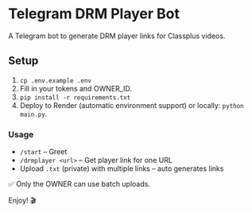 # Telegram DRM Player Bot

A Telegram bot to generate DRM player links for Classplus videos.

## Setup
1. `cp .env.example .env`
2. Fill in your tokens and OWNER_ID.
3. `pip install -r requirements.txt`
4. Deploy to Render (automatic environment support) or locally: `python main.py`.

### Usage
- `/start` – Greet
- `/drmplayer <url>` – Get player link for one URL
- Upload `.txt` (private) with multiple links – auto generates links

✅ Only the OWNER can use batch uploads.

Enjoy! 🎬